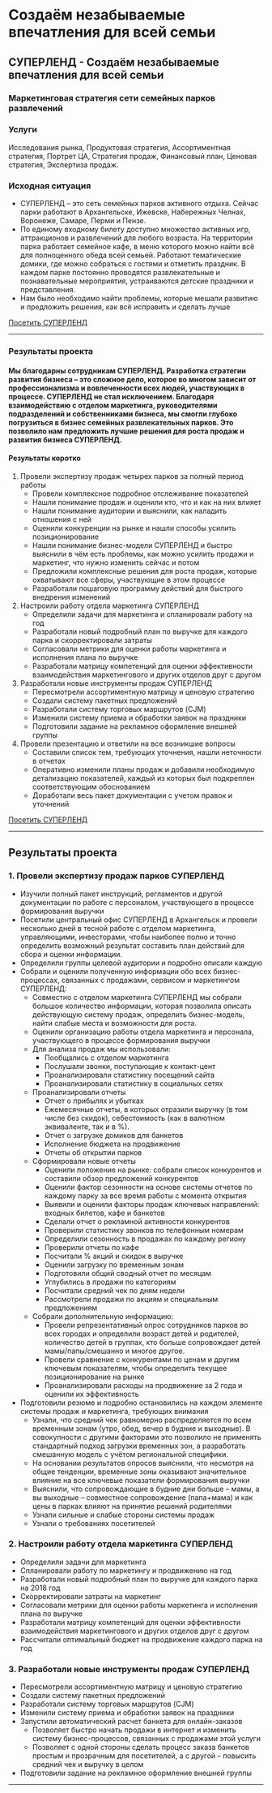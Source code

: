 # Создаём незабываемые впечатления для всей семьи

## СУПЕРЛЕНД - Создаём незабываемые впечатления для всей семьи

### Маркетинговая стратегия сети семейных парков развлечений

### Услуги

Исследования рынка, Продуктовая стратегия, Ассортиментная стратегия, Портрет ЦА, Стратегия продаж, Финансовый план, Ценовая стратегия, Экспертиза продаж.

### Исходная ситуация

* СУПЕРЛЕНД – это сеть семейных парков активного отдыха. Сейчас парки работают в Архангельске, Ижевске, Набережных Челнах, Воронеже, Самаре, Перми и Пензе.
* По единому входному билету доступно множество активных игр, аттракционов и развлечений для любого возраста. На территории парка работает семейное кафе, в меню которого можно найти всё для полноценного обеда всей семьей. Работают тематические домики, где можно собраться с гостями и отметить праздник. В каждом парке постоянно проводятся развлекательные и познавательные мероприятия, устраиваются детские праздники и представления.
* Нам было необходимо найти проблемы, которые мешали развитию и предложить решения, как всё исправить и сделать лучше

[Посетить СУПЕРЛЕНД](https://superland.ru/)

***

### Результаты проекта

#### Мы благодарны сотрудникам СУПЕРЛЕНД. Разработка стратегии развития бизнеса – это сложное дело, которое во многом зависит от профессионализма и вовлеченности всех людей, участвующих в процессе. СУПЕРЛЕНД не стал исключением. Благодаря взаимодействию с отделом маркетинга, руководителями подразделений и собственниками бизнеса, мы смогли глубоко погрузиться в бизнес семейных развлекательных парков. Это позволило нам предложить лучшие решения для роста продаж и развития бизнеса СУПЕРЛЕНД.

#### Результаты коротко

1. Провели экспертизу продаж четырех парков за полный период работы
   * Провели комплексное подробное отслеживание показателей
   * Нашли понимание продаж и оценили кто, что и как на них влияет
   * Нашли понимание аудитории и выяснили, как наладить отношения с ней
   * Оценили конкуренции на рынке и нашли способы усилить позиционирование
   * Нашли понимание бизнес-модели СУПЕРЛЕНД и быстро выяснили в чём есть проблемы, как можно усилить продажи и маркетинг, что нужно изменить сейчас и потом
   * Предложили комплексные решения для роста продаж, которые охватывают все сферы, участвующие в этом процессе
   * Разработали пошаговую программу действий для быстрого внедрения изменений
2. Настроили работу отдела маркетинга СУПЕРЛЕНД
   * Определили задачи для маркетинга и спланировали работу на год
   * Разработали новый подробный план по выручке для каждого парка и скорректировали затраты
   * Согласовали метрики для оценки работы маркетинга и исполнения плана по выручке
   * Разработали матрицу компетенций для оценки эффективности взаимодействия маркетингового и других отделов друг с другом
3. Разработали новые инструменты продаж СУПЕРЛЕНД
   * Пересмотрели ассортиментную матрицу и ценовую стратегию
   * Создали систему пакетных предложений
   * Разработали систему торговых маршрутов (CJM)
   * Изменили систему приема и обработки заявок на праздники
   * Подготовили задание на рекламное оформление внешней группы
4. Провели презентацию и ответили на все возникшие вопросы
   * Составили список тем, требующих уточнения, нашли неточности в отчетах
   * Оперативно изменили планы продаж и добавили необходимую детализацию показателей, каждый из которых был подкреплен соответствующим обоснованием
   * Доработали весь пакет документации с учетом правок и уточнений

[Посетить СУПЕРЛЕНД](https://superland.ru/)

***

## Результаты проекта

### **1. Провели экспертизу продаж парков СУПЕРЛЕНД**

* Изучили полный пакет инструкций, регламентов и другой документации по работе с персоналом, участвующего в процессе формирования выручки
* Посетили центральный офис СУПЕРЛЕНД в Архангельск и провели несколько дней в тесной работе с отделом маркетинга, управляющими, инвесторами, чтобы наиболее полно и точно определить возможный результат составить план действий для сбора и оценки информации.
* Определили группы целевой аудитории и подробно описали каждую
* Собрали и оценили полученную информации обо всех бизнес-процессах, связанных с продажами, сервисом и маркетингом СУПЕРЛЕНД:
  * Совместно с отделом маркетинга СУПЕРЛЕНД мы собрали большое количество информации, которая позволила описать действующую систему продаж, определить бизнес-модель, найти слабые места и возможности для роста.
  * Оценили организацию работы отдела маркетинга и персонала, участвующего в процессе формирования выручки
  * Для анализа продаж мы использовали:
    * Пообщались с отделом маркетинга
    * Послушали звонки, поступающие к контакт-цент
    * Проанализировали статистику посещений сайта
    * Проанализировали статистику в социальных сетях
  * Проанализировали отчеты
    * Отчет о прибылях и убытках
    * Ежемесячные отчеты, в которых отразили выручку (в том числе без скидок), себестоимость (как в валютном эквиваленте, так и в %).
    * Отчет о загрузке домиков для банкетов
    * Исполнение бюджета на продвижение
    * Отчеты об открытии парков
  * Сформировали новые отчеты
    * Оценили положение на рынке: собрали список конкурентов и составили обзор предложений конкурентов
    * Оценили фактор сезонности на основе системы отчетов по каждому парку за все время работы с момента открытия
    * Выявили и оценили факторы продаж ключевых направлений: входных билетов, кафе и банкетов
    * Сделали отчет о рекламной активности конкурентов
    * Проверили статистику звонков по телефонным номерам
    * Определили сезонность в продажах по каждому региону
    * Проверили отчеты по кафе
    * Посчитали % акций и скидок в выручке
    * Оценили загрузку по временным зонам
    * Подготовили общий сводный отчет по месяцам
    * Углубились в продажи по категориям
    * Посчитали средний чек по дням недели
    * Рассмотрели продажи по акциям и специальным предложениям
  * Собрали дополнительную информацию:
    * Провели репрезентативный опрос сотрудников парков во всех городах и определили возраст детей и родителей, количество детей в группах, кто больше сопровождает детей мамы/папы/смешанно и многое другое.
    * Провели сравнение с конкурентами по ценам и другим ключевым показателям, чтобы определить текущее позиционирование на рынке
    * Проанализировали расходы на продвижение за 2 года и оценили их эффективность
* Подготовили резюме и подробно остановились на каждом элементе системы продаж и маркетинга, требующих внимания
  * Узнали, что средний чек равномерно распределяется по всем временным зонам (утро, обед, вечер в будние и выходные). В совокупности с другими факторами это позволило не применять стандартный подход загрузки временных зон, а разработать смешанную модель с учётом региональной специфики.
  * На основании результатов опросов выяснили, что несмотря на общие тенденции, временные зоны оказывают значительное влияние на все ключевые показатели формирования выручки
  * Выяснили, что сопровождающие в будние дни больше – мамы, а вы выходные – совместное сопровождение (папа+мама) и как цены в парках влияют на принятие решений родителями
  * Узнали сильные и слабые стороны системы продаж
  * Узнали о требованиях посетителей

### 2. Настроили работу отдела маркетинга СУПЕРЛЕНД

* Определили задачи для маркетинга
* Спланировали работу по маркетингу и продвижению на год
* Разработали новый подробный план по выручке для каждого парка на 2018 год
* Скорректировали затраты на маркетинг
* Согласовали метрики для оценки работы маркетинга и исполнения плана по выручке
* Разработали матрицу компетенций для оценки эффективности взаимодействия маркетингового и других отделов друг с другом
* Рассчитали оптимальный бюджет на продвижение каждого парка на год

### 3. Разработали новые инструменты продаж СУПЕРЛЕНД

* Пересмотрели ассортиментную матрицу и ценовую стратегию
* Создали систему пакетных предложений
* Разработали систему торговых маршрутов (CJM)
* Изменили систему приема и обработки заявок на праздники
* Запустили автоматический расчет банкета для онлайн-заказов
  * Позволяет быстро начать продажи в интернет и изменить систему бизнес-процессов, связанных с продажами этой услуги
  * Позволяет с одной стороны сделать процесс заказа банкетов простым и прозрачным для посетителей, а с другой – повысить средний чек и выручку в целом
* Подготовили задание на рекламное оформление внешней группы

***
